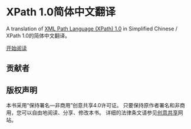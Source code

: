 # XPath 1.0简体中文翻译
A translation of [XML Path Language (XPath) 1.0](https://www.w3.org/TR/1999/REC-xpath-19991116/) in Simplified Chinese / XPath 1.0的简体中文翻译。

[开始阅读](SUMMARY.md)

## 贡献者

## 版权声明
本书采用“保持署名—非商用”创意共享4.0许可证。
只要保持原作者署名和非商用，您可以自由地阅读、分享、修改本书。
详细的法律条文请参见[创意共享](http://creativecommons.org/licenses/by-nc/4.0/)网站。

